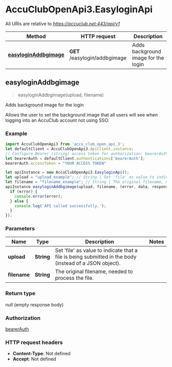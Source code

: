 # AccuClubOpenApi3.EasyloginApi

All URIs are relative to *https://accuclub.net:443/api/v1*

Method | HTTP request | Description
------------- | ------------- | -------------
[**easyloginAddbgimage**](EasyloginApi.md#easyloginAddbgimage) | **GET** /easylogin/addbgimage | Adds background image for the login



## easyloginAddbgimage

> easyloginAddbgimage(upload, filename)

Adds background image for the login

Allows the user to set the background image that all users will see when logging into an AccuClub account not using SSO.

### Example

```javascript
import AccuClubOpenApi3 from 'accu_club_open_api_3';
let defaultClient = AccuClubOpenApi3.ApiClient.instance;
// Configure Bearer (string) access token for authorization: bearerAuth
let bearerAuth = defaultClient.authentications['bearerAuth'];
bearerAuth.accessToken = "YOUR ACCESS TOKEN"

let apiInstance = new AccuClubOpenApi3.EasyloginApi();
let upload = "upload_example"; // String | Set 'file' as value to indicate that a file is being submitted in the body (instead of a JSON object).
let filename = "filename_example"; // String | The original filename, needed to process the file.
apiInstance.easyloginAddbgimage(upload, filename, (error, data, response) => {
  if (error) {
    console.error(error);
  } else {
    console.log('API called successfully.');
  }
});
```

### Parameters


Name | Type | Description  | Notes
------------- | ------------- | ------------- | -------------
 **upload** | **String**| Set &#39;file&#39; as value to indicate that a file is being submitted in the body (instead of a JSON object). | 
 **filename** | **String**| The original filename, needed to process the file. | 

### Return type

null (empty response body)

### Authorization

[bearerAuth](../README.md#bearerAuth)

### HTTP request headers

- **Content-Type**: Not defined
- **Accept**: Not defined


